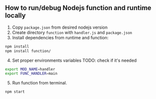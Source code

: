 ## How to run/debug Nodejs function and runtime locally

1. Copy `package.json` from desired nodejs version
2. Create directory `function` with `handler.js` and `package.json`
3. Install dependencies from runtime and function:
```bash
npm install
npm install function/
```
4. Set proper environments variables TODO: check if it's needed
```bash
export MOD_NAME=handler
export FUNC_HANDLER=main
```
5. Run function from terminal.
```bash
npm start
```
